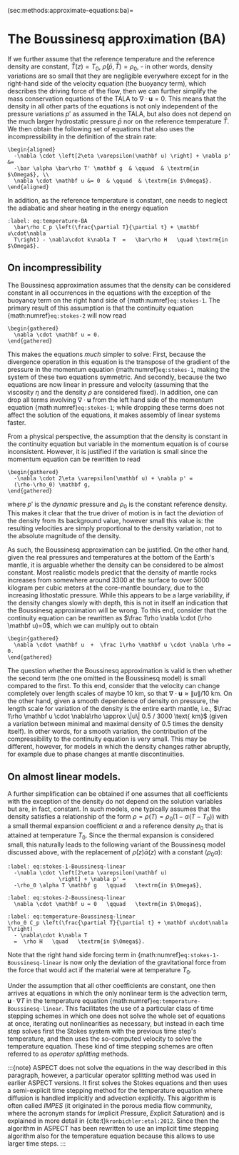 (sec:methods:approximate-equations:ba)=
# The Boussinesq approximation (BA)

If we further assume that the reference temperature and the reference density are constant, $\bar T(z)=T_0$, $\bar\rho(\bar p,\bar T)=\rho_0$, - in other words, density variations are so small that they are negligible everywhere except for in the right-hand side of the velocity equation (the buoyancy term), which describes the driving force of the flow, then we can further simplify the mass conservation equations of the TALA to $\nabla \cdot \mathbf u=0$.
This means that the density in all other parts of the equations is not only independent of the pressure variations $p'$ as assumed in the TALA, but also does not depend on the much larger hydrostatic pressure $\bar p$ nor on the reference temperature $\bar T$.
We then obtain the following set of equations that also uses the incompressibility in the definition of the strain rate:
```{math}
\begin{aligned}
  -\nabla \cdot \left[2\eta \varepsilon(\mathbf u) \right] + \nabla p' &=
  -\bar \alpha \bar\rho T' \mathbf g  & \qquad  & \textrm{in $\Omega$}, \\
  \nabla \cdot \mathbf u &= 0  & \qquad  & \textrm{in $\Omega$}.
\end{aligned}
```
In addition, as the reference temperature is constant, one needs to neglect the adiabatic and shear heating in the energy equation
```{math}
:label: eq:temperature-BA
  \bar\rho C_p \left(\frac{\partial T}{\partial t} + \mathbf u\cdot\nabla
  T\right) - \nabla\cdot k\nabla T  =   \bar\rho H   \quad \textrm{in $\Omega$}.
```

## On incompressibility

The Boussinesq approximation assumes that the density can be considered constant in all occurrences in the equations with the exception of the buoyancy term on the right hand side of {math:numref}`eq:stokes-1`.
The primary result of this assumption is that the continuity equation {math:numref}`eq:stokes-2` will now read
```{math}
\begin{gathered}
  \nabla \cdot \mathbf u = 0.
\end{gathered}
```
This makes the equations *much* simpler to solve: First, because the divergence operation in this equation is the transpose of the gradient of the pressure in the momentum equation {math:numref}`eq:stokes-1`, making the system of these two equations symmetric.
And secondly, because the two equations are now linear in pressure and velocity (assuming that the viscosity $\eta$ and the density $\rho$ are considered fixed).
In addition, one can drop all terms involving $\nabla \cdot \mathbf u$ from the left hand side of the momentum equation {math:numref}`eq:stokes-1`; while dropping these terms does not affect the solution of the equations, it makes assembly of linear systems faster.

From a physical perspective, the assumption that the density is constant in the continuity equation but variable in the momentum equation is of course inconsistent.
However, it is justified if the variation is small since the momentum equation can be rewritten to read
```{math}
\begin{gathered}
  -\nabla \cdot 2\eta \varepsilon(\mathbf u) + \nabla p' =
  (\rho-\rho_0) \mathbf g,
\end{gathered}
```
where $p'$ is the *dynamic* pressure and $\rho_0$ is the constant reference density.
This makes it clear that the true driver of motion is in fact the *deviation* of the density from its background value, however small this value is: the resulting velocities are simply proportional to the density variation, not to the absolute magnitude of the density.

As such, the Boussinesq approximation can be justified.
On the other hand, given the real pressures and temperatures at the bottom of the Earth's mantle, it is arguable whether the density can be considered to be almost constant.
Most realistic models predict that the density of mantle rocks increases from somewhere around 3300 at the surface to over 5000 kilogram per cubic meters at the core-mantle boundary, due to the increasing lithostatic pressure.
While this appears to be a large variability, if the density changes slowly with depth, this is not in itself an indication that the Boussinesq approximation will be wrong.
To this end, consider that the continuity equation can be rewritten as $\frac 1\rho \nabla \cdot (\rho \mathbf u)=0$, which we can multiply out to obtain
```{math}
\begin{gathered}
  \nabla \cdot \mathbf u  +  \frac 1\rho \mathbf u \cdot \nabla \rho = 0.
\end{gathered}
```
The question whether the Boussinesq approximation is valid is then whether the second term (the one omitted in the Boussinesq model) is small compared to the first.
To this end, consider that the velocity can change completely over length scales of maybe 10 km, so that $\nabla \cdot\mathbf u \approx \|u\| /10\text{ km}$.
On the other hand, given a smooth dependence of density on pressure, the length scale for variation of the density is the entire earth mantle, i.e., $\frac 1\rho \mathbf u \cdot \nabla\rho \approx \|u\| 0.5 / 3000 \text{ km}$ (given a variation between minimal and maximal density of 0.5 times the
density itself).
In other words, for a smooth variation, the contribution of the compressibility to the continuity equation is very small.
This may be different, however, for models in which the density changes rather abruptly, for example due to phase changes at mantle discontinuities.

## On almost linear models.

A further simplification can be obtained if one assumes that all coefficients with the exception of the density do not depend on the solution variables but are, in fact, constant.
In such models, one typically assumes that the density satisfies a relationship of the form $\rho=\rho(T)=\rho_0(1-\alpha(T-T_0))$ with a small thermal expansion coefficient $\alpha$ and a reference density $\rho_0$ that is attained at temperature $T_0$.
Since the thermal expansion is considered small, this naturally leads to the following variant of the Boussinesq model discussed above, with the replacement of $\bar \rho(z) \bar \alpha(z)$ with a constant ($\rho_0 \alpha$):
```{math}
:label: eq:stokes-1-Boussinesq-linear
  -\nabla \cdot \left[2\eta \varepsilon(\mathbf u)
                \right] + \nabla p' =
  -\rho_0 \alpha T \mathbf g   \qquad   \textrm{in $\Omega$},
```
```{math}
:label: eq:stokes-2-Boussinesq-linear
  \nabla \cdot \mathbf u = 0   \qquad   \textrm{in $\Omega$},
```
```{math}
:label: eq:temperature-Boussinesq-linear
\rho_0 C_p \left(\frac{\partial T}{\partial t} + \mathbf u\cdot\nabla T\right)
  - \nabla\cdot k\nabla T
  =  \rho H   \quad   \textrm{in $\Omega$}.
```
Note that the right hand side forcing term in {math:numref}`eq:stokes-1-Boussinesq-linear` is now only the deviation of the gravitational force from the force that would act if the material were at temperature $T_0$.

Under the assumption that all other coefficients are constant, one then arrives at equations in which the only nonlinear term is the advection term, $\mathbf u \cdot \nabla T$ in the temperature equation {math:numref}`eq:temperature-Boussinesq-linear`.
This facilitates the use of a particular class of time stepping schemes in which one does not solve the whole set of equations at once, iterating out nonlinearities as necessary, but instead in each time step solves first the Stokes system with the previous time step's temperature, and then uses the so-computed velocity to solve the temperature equation. These kind of time stepping schemes are often referred to as *operator splitting* methods.

:::{note}
ASPECT does not solve the equations in the way described in this paragraph, however, a particular operator splitting method was used in earlier ASPECT versions.
It first solves the Stokes equations and then uses a semi-explicit time stepping method for the temperature equation where diffusion is handled implicitly and advection explicitly. This algorithm is often called *IMPES* (it originated in the porous media flow community, where the acronym stands for *Im*plicit *P*ressure, *E*xplicit *S*aturation) and is explained in more detail in {cite:t}`kronbichler:etal:2012`. Since then the algorithm in ASPECT has been rewritten to use an implicit time stepping algorithm also for the temperature equation because this allows to use larger time steps.
:::
